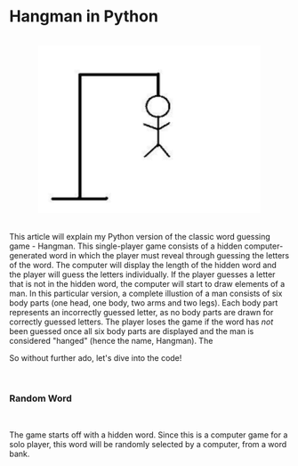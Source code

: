 # Hangman in Python  
<br>             

<div align="center">
<img style="float: block; margin: 0" width="400" height="300" src="images/hangman.png"> 
</div>

<br>             

This article will explain my Python version of the classic word guessing game - Hangman. This single-player game consists of a hidden computer-generated word in which the player must reveal through guessing the letters of the word. The computer will display the length of the hidden word and the player will guess the letters individually. If the player guesses a letter that is not in the hidden word, the computer will start to draw elements of a man. In this particular version, a complete illustion of a man consists of six body parts (one head, one body, two arms and two legs). Each body part represents an incorrectly guessed letter, as no body parts are drawn for correctly guessed letters. The player loses the game if the word has *not* been guessed once all six body parts are displayed and the man is considered "hanged" (hence the name, Hangman). The

So without further ado, let's dive into the code!

<br>

### Random Word
<br>

The game starts off with a hidden word. Since this is a computer game for a solo player, this word will be randomly selected by a computer, from a word bank.  